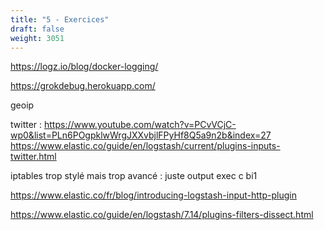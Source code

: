 ```yaml
---
title: "5 - Exercices"
draft: false
weight: 3051
---
```


https://logz.io/blog/docker-logging/

https://grokdebug.herokuapp.com/

geoip

twitter : https://www.youtube.com/watch?v=PCvVCjC-wp0&list=PLn6POgpklwWrgJXXvbjlFPyHf8Q5a9n2b&index=27
https://www.elastic.co/guide/en/logstash/current/plugins-inputs-twitter.html

iptables trop stylé mais trop avancé : juste output exec c bi1

https://www.elastic.co/fr/blog/introducing-logstash-input-http-plugin

https://www.elastic.co/guide/en/logstash/7.14/plugins-filters-dissect.html

